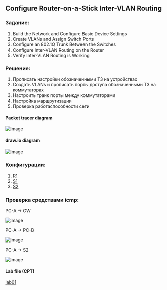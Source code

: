 
## Configure Router-on-a-Stick Inter-VLAN Routing


### Задание:

   1. Build the Network and Configure Basic Device Settings
   2. Create VLANs and Assign Switch Ports
   3. Configure an 802.1Q Trunk Between the Switches
   4. Configure Inter-VLAN Routing on the Router
   5. Verify Inter-VLAN Routing is Working


### Решение:

   1. Прописать настройки обозначенными ТЗ на устройствах 
   2. Создать VLANs и прописать порты доступа обозначенными ТЗ на коммутаторах  
   3. Настроить транк порты между коммутаторами
   4. Настройка маршрутизации 
   5. Проверка работаспособности сети


#### Packet tracer diagram 
![image](https://user-images.githubusercontent.com/112641849/188316584-44baa9cd-cc02-4dd7-9b19-97dc9b9736af.png)

#### draw.io diagram 
![image](https://user-images.githubusercontent.com/112641849/188318192-32644653-a060-4665-9114-6b19bff8c6b5.png)


### Конфигурации:
   1. [R1](https://github.com/DlogNet/otus-networks/blob/main/labs/lab_4.2.8/configs/R1)
   2. [S1](https://github.com/DlogNet/otus-networks/blob/main/labs/lab_4.2.8/configs/S1)
   3. [S2](https://github.com/DlogNet/otus-networks/blob/main/labs/lab_4.2.8/configs/S2)

### Проверка средствами icmp:

PC-A -> GW

![image](https://user-images.githubusercontent.com/112641849/188320265-fade2463-58bb-4d5b-b557-91081fd3c144.png)

PC-A -> PC-B

![image](https://user-images.githubusercontent.com/112641849/188320435-1c171717-c089-4e4f-aa03-27449b0bd8ac.png)

PC-A -> S2

![image](https://user-images.githubusercontent.com/112641849/188320373-68ff9e1e-2101-4032-b368-2a3031476863.png)

#### Lab file (CPT)

[lab01](https://drive.google.com/file/d/1gt_Es5LHkmFdxecQ3IUk94uwFLBNZoGO/view?usp=sharing)
